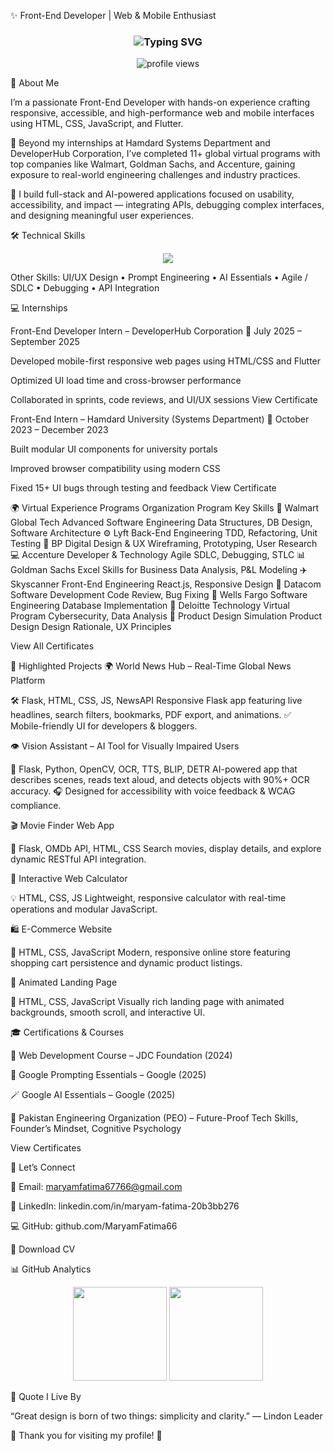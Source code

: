 ✨ Front-End Developer | Web & Mobile Enthusiast
<h3 align="center"> <img src="https://readme-typing-svg.demolab.com?font=Roboto+Mono&size=24&pause=1000&color=3AB795&center=true&vCenter=true&width=700&lines=Hi+there!+👋;I'm+Maryam+Fatima;Front-End+Developer+%7C+Flutter+Enthusiast+%7C+Web+Creator" alt="Typing SVG" /> </h3> <p align="center"> <img src="https://komarev.com/ghpvc/?username=MaryamFatima66&label=Profile+Views&color=3AB795&style=flat-square" alt="profile views" /> </p>
🧩 About Me

I’m a passionate Front-End Developer with hands-on experience crafting responsive, accessible, and high-performance web and mobile interfaces using HTML, CSS, JavaScript, and Flutter.

💼 Beyond my internships at Hamdard Systems Department and DeveloperHub Corporation, I’ve completed 11+ global virtual programs with top companies like Walmart, Goldman Sachs, and Accenture, gaining exposure to real-world engineering challenges and industry practices.

🎯 I build full-stack and AI-powered applications focused on usability, accessibility, and impact — integrating APIs, debugging complex interfaces, and designing meaningful user experiences.

🛠️ Technical Skills
<p align="center"> <img src="https://skillicons.dev/icons?i=html,css,js,bootstrap,python,dart,flutter,sqlite,wordpress,git,github,figma&perline=6" /> </p>

Other Skills:
UI/UX Design • Prompt Engineering • AI Essentials • Agile / SDLC • Debugging • API Integration

💻 Internships

Front-End Developer Intern – DeveloperHub Corporation
📅 July 2025 – September 2025

Developed mobile-first responsive web pages using HTML/CSS and Flutter

Optimized UI load time and cross-browser performance

Collaborated in sprints, code reviews, and UI/UX sessions
View Certificate

Front-End Intern – Hamdard University (Systems Department)
📅 October 2023 – December 2023

Built modular UI components for university portals

Improved browser compatibility using modern CSS

Fixed 15+ UI bugs through testing and feedback
View Certificate

🌍 Virtual Experience Programs
Organization	Program	Key Skills
🏢 Walmart Global Tech	Advanced Software Engineering	Data Structures, DB Design, Software Architecture
⚙️ Lyft	Back-End Engineering	TDD, Refactoring, Unit Testing
🎨 BP	Digital Design & UX	Wireframing, Prototyping, User Research
💻 Accenture	Developer & Technology	Agile SDLC, Debugging, STLC
📊 Goldman Sachs	Excel Skills for Business	Data Analysis, P&L Modeling
✈️ Skyscanner	Front-End Engineering	React.js, Responsive Design
🔧 Datacom	Software Development	Code Review, Bug Fixing
🏦 Wells Fargo	Software Engineering	Database Implementation
🔐 Deloitte	Technology Virtual Program	Cybersecurity, Data Analysis
🎯 Product Design Simulation	Product Design	Design Rationale, UX Principles

View All Certificates

🚀 Highlighted Projects
🌍 World News Hub – Real-Time Global News Platform

🛠️ Flask, HTML, CSS, JS, NewsAPI
Responsive Flask app featuring live headlines, search filters, bookmarks, PDF export, and animations.
✅ Mobile-friendly UI for developers & bloggers.

👁️ Vision Assistant – AI Tool for Visually Impaired Users

🧠 Flask, Python, OpenCV, OCR, TTS, BLIP, DETR
AI-powered app that describes scenes, reads text aloud, and detects objects with 90%+ OCR accuracy.
🎧 Designed for accessibility with voice feedback & WCAG compliance.

🎬 Movie Finder Web App

🔧 Flask, OMDb API, HTML, CSS
Search movies, display details, and explore dynamic RESTful API integration.

🧮 Interactive Web Calculator

💡 HTML, CSS, JS
Lightweight, responsive calculator with real-time operations and modular JavaScript.

🛍️ E-Commerce Website

🧰 HTML, CSS, JavaScript
Modern, responsive online store featuring shopping cart persistence and dynamic product listings.

🧭 Animated Landing Page

🌈 HTML, CSS, JavaScript
Visually rich landing page with animated backgrounds, smooth scroll, and interactive UI.

🎓 Certifications & Courses

🧠 Web Development Course – JDC Foundation (2024)

🤖 Google Prompting Essentials – Google (2025)

🪄 Google AI Essentials – Google (2025)

🧩 Pakistan Engineering Organization (PEO) – Future-Proof Tech Skills, Founder’s Mindset, Cognitive Psychology

View Certificates

🤝 Let’s Connect

📧 Email: maryamfatima67766@gmail.com

💼 LinkedIn: linkedin.com/in/maryam-fatima-20b3bb276

💻 GitHub: github.com/MaryamFatima66

📄 Download CV

📊 GitHub Analytics
<p align="center"> <img src="https://github-readme-stats.vercel.app/api?username=MaryamFatima66&show_icons=true&theme=vue-dark&hide_border=true" height="150"/> <img src="https://github-readme-streak-stats.herokuapp.com/?user=MaryamFatima66&theme=vue-dark&hide_border=true" height="150"/> </p>
🌱 Quote I Live By

“Great design is born of two things: simplicity and clarity.” — Lindon Leader

🌸 Thank you for visiting my profile! 🌸
